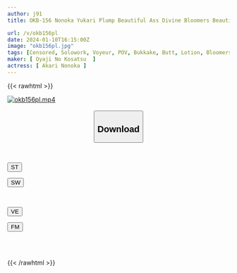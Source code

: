 ```yaml
---
author: j91
title: OKB-156 Nonoka Yukari Plump Beautiful Ass Divine Bloomers Beautiful Girls And Chubby Girls Are Dressed In Tight Bloomers And Gym Clothes, And They Take Super Close-up Shots Of Their Ham Buns And Tight Cracks That Can Be Seen Right Down To Their Pores, As Well As Butt Jobs, Peeing On Their Clothes, And Bukkake In Bloomers.She Loves Bloomers. Fully Clothed Fetish AV Sent To

url: /v/okb156pl
date: 2024-01-10T16:15:00Z
image: "okb156pl.jpg"
tags: [Censored, Solowork, Voyeur, POV, Bukkake, Butt, Lotion, Bloomers, Close Up	]
maker: [ Oyaji No Kosatsu  ]
actress: [ Akari Nonoka ]
---
```



{{< rawhtml >}}

<div class="video" data-videoid="xMwJKQbkMyhkYk4">
    <a href="javascript:;">
        <img src="/v/okb156pl/okb156pl.jpg" width="WIDTH" height="HEIGHT" alt="okb156pl.mp4" loading="lazy">
    </a>
</div>

<script type="text/javascript" src="https://j91.asia/asset/on-demand-st.js"></script>

<br>
  <link rel="stylesheet" href="https://j91.asia/asset/bs5.css">
  
  <center>
  <button class="btn btn-primary" type="button" data-bs-toggle="collapse" data-bs-target=".multi-collapse" aria-expanded="false" aria-controls="multiCollapseExample1 multiCollapseExample2"><h2>Download</h2></button></center>
</p>
<div class="row">
  <div class="col">
    <div class="collapse multi-collapse" id="multiCollapseExample1">
      <div class="card card-body">
	      	      <br>
<div class="buttons">  
<p><a href="https://streamtape.to/v/xMwJKQbkMyhkYk4" target="_blank"><button class="btn-hover color-3"><i class="fa fa-download"></i> ST</button></a></p>
<p><a href="https://flaswish.com/yx1p083ea2r7" target="_blank"><button class="btn-hover color-2"><i class="fa fa-download"></i> SW</button></a></p></div>
    </div>
  </div>
</div>
  <div class="col">
    <div class="collapse multi-collapse" id="multiCollapseExample2">
      <div class="card card-body">
	      <br>
<div class="buttons">
<p><a href="https://veev.to/d/28MPpI2PyIjniB8xQOvFIblXkDKBtfrxwXjswrt" target="_blank"><button class="btn-hover color-9"><i class="fa fa-download"></i> VE</button></a></p>
<p><a href="javascript:;" target="_blank"><button class="btn-hover color-8"><i class="fa fa-download"></i> FM</button></a></p></div>
<br><br>
      </div>
    </div>
  </div>
</div>

{{< /rawhtml >}}